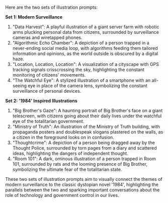 Here are the two sets of illustration prompts:

**Set 1: Modern Surveillance**

1. "Data Harvest": A playful illustration of a giant server farm with robotic arms plucking personal data from citizens, surrounded by surveillance cameras and wiretapped phones.
2. "Algorithmic Echo Chamber": A depiction of a person trapped in a never-ending social media loop, with algorithms feeding them tailored information and opinions, as the world outside is obscured by a digital haze.
3. "Location, Location, Location": A visualization of a cityscape with GPS tracking signals crisscrossing the sky, highlighting the constant monitoring of citizens' movements.
4. "The Watchful Eye": A stylized illustration of a smartphone with an all-seeing eye in place of the camera lens, symbolizing the constant surveillance of personal devices.

**Set 2: '1984' Inspired Illustrations**

1. "Big Brother's Gaze": A haunting portrait of Big Brother's face on a giant telescreen, with citizens going about their daily lives under the watchful eye of the totalitarian government.
2. "Ministry of Truth": An illustration of the Ministry of Truth building, with propaganda posters and doublespeak slogans plastered on the walls, as a citizen in the foreground looks on in confusion.
3. "Thoughtcrime": A depiction of a person being dragged away by the Thought Police, surrounded by torn pages from a diary and scattered ideas, highlighting the dangers of independent thought.
4. "Room 101": A dark, ominous illustration of a person trapped in Room 101, surrounded by rats and the looming presence of Big Brother, symbolizing the ultimate fear of the totalitarian state.

These two sets of illustration prompts aim to visually connect the themes of modern surveillance to the classic dystopian novel '1984', highlighting the parallels between the two and sparking important conversations about the role of technology and government control in our lives.